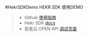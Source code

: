 #HekrSDKDemo
HEKR SDK 使用DEMO

> * Github [使用指南](https://github.com/HEKR-Cloud/HEKR-ANDROID-SDK/tree/3.0)
> * Hekr SDK [docs](http://jin123d.coding.me/HekrSDKDemo)
> * 氦氪云 OPEN API [调试页面](http://user.openapi.hekr.me/swagger-ui.html#!/)



